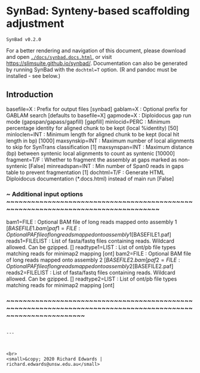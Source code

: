 # SynBad: Synteny-based scaffolding adjustment

```
SynBad v0.2.0
```

For a better rendering and navigation of this document, please download and open [`./docs/synbad.docs.html`](./docs/synbad.docs.html), or visit <https://slimsuite.github.io/synbad/>.
Documentation can also be generated by running SynBad with the `dochtml=T` option. (R and pandoc must be installed - see below.)

## Introduction

basefile=X      : Prefix for output files [synbad]
gablam=X        : Optional prefix for GABLAM search [defaults to basefile=X]
gapmode=X       : Diploidocus gap run mode (gapspan/gapass/gapfill) [gapfill]
minlocid=PERC   : Minimum percentage identity for aligned chunk to be kept (local %identity) [50]
minloclen=INT   : Minimum length for aligned chunk to be kept (local hit length in bp) [1000]
maxsynskip=INT  : Maximum number of local alignments to skip for SynTrans classification [1]
maxsynspan=INT  : Maximum distance (bp) between syntenic local alignments to count as syntenic [10000]
fragment=T/F    : Whether to fragment the assembly at gaps marked as non-syntenic [False]
minreadspan=INT : Min number of Span0 reads in gaps table to prevent fragmentation [1]
dochtml=T/F     : Generate HTML Diploidocus documentation (*.docs.html) instead of main run [False]
### ~ Additional input options ~~~~~~~~~~~~~~~~~~~~~~~~~~~~~~~~~~~~~~~~~~~~~~~~~~~~~~~~~~~~~~~~~~~~~~~~~~~~~~~~~~ ###
bam1=FILE       : Optional BAM file of long reads mapped onto assembly 1 [$BASEFILE1.bam]
paf1=FILE       : Optional PAF file of long reads mapped onto assembly 1 [$BASEFILE1.paf]
reads1=FILELIST : List of fasta/fastq files containing reads. Wildcard allowed. Can be gzipped. []
readtype1=LIST  : List of ont/pb file types matching reads for minimap2 mapping [ont]
bam2=FILE       : Optional BAM file of long reads mapped onto assembly 2 [$BASEFILE2.bam]
paf2=FILE       : Optional PAF file of long reads mapped onto assembly 2 [$BASEFILE2.paf]
reads2=FILELIST : List of fasta/fastq files containing reads. Wildcard allowed. Can be gzipped. []
readtype2=LIST  : List of ont/pb file types matching reads for minimap2 mapping [ont]
### ~~~~~~~~~~~~~~~~~~~~~~~~~~~~~~~~~~~~~~~~~~~~~~~~~~~~~~~~~~~~~~~~~~~~~~~~~~~~~~~~~~~~~~~~~~~~~~~~~~~~~~~~~~~~~ ###
```

---



<br>
<small>&copy; 2020 Richard Edwards | richard.edwards@unsw.edu.au</small>
